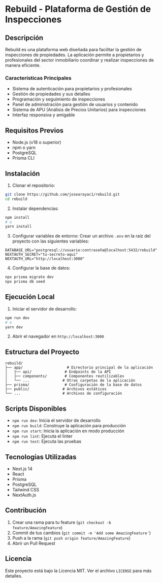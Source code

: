 # Rebuild - Plataforma de Gestión de Inspecciones

## Descripción
Rebuild es una plataforma web diseñada para facilitar la gestión de inspecciones de propiedades. La aplicación permite a propietarios y profesionales del sector inmobiliario coordinar y realizar inspecciones de manera eficiente.

### Características Principales
- Sistema de autenticación para propietarios y profesionales
- Gestión de propiedades y sus detalles
- Programación y seguimiento de inspecciones
- Panel de administración para gestión de usuarios y contenido
- Sistema de APU (Análisis de Precios Unitarios) para inspecciones
- Interfaz responsiva y amigable

## Requisitos Previos
- Node.js (v18 o superior)
- npm o yarn
- PostgreSQL
- Prisma CLI

## Instalación

1. Clonar el repositorio:
```bash
git clone https://github.com/josearayac1/rebuild.git
cd rebuild
```

2. Instalar dependencias:
```bash
npm install
# o
yarn install
```

3. Configurar variables de entorno:
Crear un archivo `.env` en la raíz del proyecto con las siguientes variables:
```env
DATABASE_URL="postgresql://usuario:contraseña@localhost:5432/rebuild"
NEXTAUTH_SECRET="tu-secreto-aqui"
NEXTAUTH_URL="http://localhost:3000"
```

4. Configurar la base de datos:
```bash
npx prisma migrate dev
npx prisma db seed
```

## Ejecución Local

1. Iniciar el servidor de desarrollo:
```bash
npm run dev
# o
yarn dev
```

2. Abrir el navegador en `http://localhost:3000`

## Estructura del Proyecto
```
rebuild/
├── app/                    # Directorio principal de la aplicación
│   ├── api/               # Endpoints de la API
│   ├── components/        # Componentes reutilizables
│   └── ...               # Otras carpetas de la aplicación
├── prisma/                # Configuración de la base de datos
├── public/               # Archivos estáticos
└── ...                   # Archivos de configuración
```

## Scripts Disponibles
- `npm run dev`: Inicia el servidor de desarrollo
- `npm run build`: Construye la aplicación para producción
- `npm run start`: Inicia la aplicación en modo producción
- `npm run lint`: Ejecuta el linter
- `npm run test`: Ejecuta las pruebas

## Tecnologías Utilizadas
- Next.js 14
- React
- Prisma
- PostgreSQL
- Tailwind CSS
- NextAuth.js

## Contribución
1. Crear una rama para tu feature (`git checkout -b feature/AmazingFeature`)
2. Commit de tus cambios (`git commit -m 'Add some AmazingFeature'`)
3. Push a la rama (`git push origin feature/AmazingFeature`)
4. Abrir un Pull Request

## Licencia
Este proyecto está bajo la Licencia MIT. Ver el archivo `LICENSE` para más detalles. 